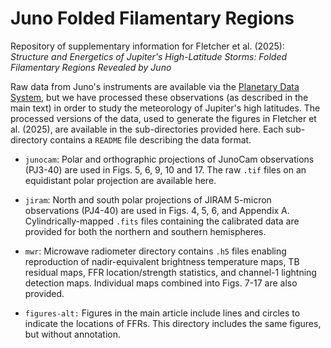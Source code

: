 # Juno Folded Filamentary Regions

Repository of supplementary information for Fletcher et al. (2025):  
*Structure and Energetics of Jupiter's High-Latitude Storms:  Folded Filamentary Regions Revealed by Juno*

Raw data from Juno's instruments are available via the [Planetary Data System](https://pds-atmospheres.nmsu.edu/data_and_services/atmospheres_data/JUNO/juno.html), but we have processed these observations (as described in the main text) in order to study the meteorology of Jupiter's high latitudes.  The processed versions of the data, used to generate the figures in Fletcher et al. (2025), are available in the sub-directories provided here.  Each sub-directory contains a `README` file describing the data format.

* `junocam`: Polar and orthographic projections of JunoCam observations (PJ3-40) are used in Figs. 5, 6, 9, 10 and 17.  The raw `.tif` files on an equidistant polar projection are available here.

* `jiram`:  North and south polar projections of JIRAM 5-micron observations (PJ4-40) are used in Figs. 4, 5, 6, and Appendix A.  Cylindrically-mapped `.fits` files containing the calibrated data are provided for both the northern and southern hemispheres.

* `mwr`:  Microwave radiometer directory contains `.h5` files enabling reproduction of nadir-equivalent brightness temperature maps, TB residual maps, FFR location/strength statistics, and channel-1 lightning detection maps.  Individual maps combined into Figs. 7-17 are also provided.

* `figures-alt:` Figures in the main article include lines and circles to indicate the locations of FFRs.  This directory includes the same figures, but without annotation.
